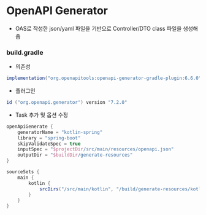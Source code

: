 # OpenAPI Generator
- OAS로 작성한 json/yaml 파일을 기반으로 Controller/DTO class 파일을 생성해줌

### build.gradle
- 의존성
```gradle
implementation("org.openapitools:openapi-generator-gradle-plugin:6.6.0")
```
- 플러그인
```gradle
id ("org.openapi.generator") version "7.2.0"
```
- Task 추가 및 옵션 수정
```gradle
openApiGenerate {
	generatorName = "kotlin-spring"
	library = "spring-boot"
	skipValidateSpec = true
	inputSpec = "$projectDir/src/main/resources/openapi.json"
	outputDir = "$buildDir/generate-resources"
}

sourceSets {
	main {
		kotlin {
			srcDirs("/src/main/kotlin", "/build/generate-resources/kotlin")
		}
	}
}
```
